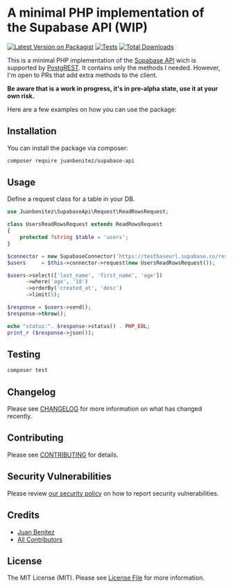 # A minimal PHP implementation of the Supabase API (WIP)

[![Latest Version on Packagist](https://img.shields.io/packagist/v/juanbenitez/supabase-api.svg?style=flat-square)](https://packagist.org/packages/juanbenitez/supabase-api)
[![Tests](https://github.com/juanbenitez/supabase-api/actions/workflows/run-tests.yml/badge.svg?branch=main)](https://github.com/juanbenitez/supabase-api/actions/workflows/run-tests.yml)
[![Total Downloads](https://img.shields.io/packagist/dt/juanbenitez/supabase-api.svg?style=flat-square)](https://packagist.org/packages/juanbenitez/supabase-api)

This is a minimal PHP implementation of the [Supabase API](https://supabase.com/docs/guides/api) wich is supported by [PostgREST](https://postgrest.org/en/stable/index.html). It contains only the methods I needed. However, I'm open to PRs that add extra methods to the client.

__Be aware that is a work in progress, it's in pre-alpha state, use it at your own risk.__

Here are a few examples on how you can use the package:

## Installation

You can install the package via composer:

```bash
composer require juanbenitez/supabase-api
```

## Usage

Define a request class for a table in your DB.

```php
use Juanbenitez\SupabaseApi\Request\ReadRowsRequest;

class UsersReadRowsRequest extends ReadRowsRequest
{
    protected ?string $table = 'users';
}
```

```php
$connector = new SupabaseConnector('https://testbaseurl.supabase.co/rest/v1/', 'TEST_SUPABASE_SERVICE_KEY');
$users     = $this->connector->request(new UsersReadRowsRequest());

$users->select(['last_name', 'first_name', 'age'])
      ->where('age', '18')
      ->orderBy('created_at', 'desc')
      ->limit(5);

$response = $users->send();
$response->throw();

echo "status:". $response->status() . PHP_EOL;
print_r ($response->json());

```

## Testing

```bash
composer test
```

## Changelog

Please see [CHANGELOG](CHANGELOG.md) for more information on what has changed recently.

## Contributing

Please see [CONTRIBUTING](https://github.com/spatie/.github/blob/main/CONTRIBUTING.md) for details.

## Security Vulnerabilities

Please review [our security policy](../../security/policy) on how to report security vulnerabilities.

## Credits

- [Juan Benitez](https://github.com/juanbenitez)
- [All Contributors](../../contributors)

## License

The MIT License (MIT). Please see [License File](LICENSE.md) for more information.
